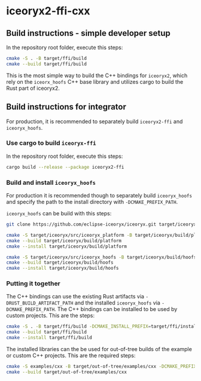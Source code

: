 # iceoryx2-ffi-cxx

## Build instructions - simple developer setup

In the repository root folder, execute this steps:

```bash
cmake -S . -B target/ffi/build
cmake --build target/ffi/build
```

This is the most simple way to build the C++ bindings for `iceoryx2`, which rely
on the `iceorx_hoofs` C++ base library and utilizes cargo to build the Rust part
of iceoryx2.

## Build instructions for integrator

For production, it is recommended to separately build `iceoryx2-ffi` and
`iceoryx_hoofs`.

### Use cargo to build `iceoryx-ffi`

In the repository root folder, execute this steps:

```bash
cargo build --release --package iceoryx2-ffi
```

### Build and install `iceoryx_hoofs`

For production it is recommended though to separately build `iceoryx_hoofs` and
specify the path to the install directory with `-DCMAKE_PREFIX_PATH`.

`iceoryx_hoofs` can be build with this steps:

```bash
git clone https://github.com/eclipse-iceoryx/iceoryx.git target/iceoryx/src

cmake -S target/iceoryx/src/iceoryx_platform -B target/iceoryx/build/platform -DCMAKE_BUILD_TYPE=Release -DCMAKE_INSTALL_PREFIX=target/iceoryx/install
cmake --build target/iceoryx/build/platform
cmake --install target/iceoryx/build/platform

cmake -S target/iceoryx/src/iceoryx_hoofs -B target/iceoryx/build/hoofs -DCMAKE_BUILD_TYPE=Release -DCMAKE_INSTALL_PREFIX=target/iceoryx/install -DCMAKE_PREFIX_PATH="$( pwd )/target/iceoryx/install"
cmake --build target/iceoryx/build/hoofs
cmake --install target/iceoryx/build/hoofs
```

### Putting it together

The C++ bindings can use the existing Rust artifacts via
`-DRUST_BUILD_ARTIFACT_PATH` and the installed `iceoryx_hoofs` via
`-DCMAKE_PREFIX_PATH`. The C++ bindings can be installed to be used by custom
projects. This are the steps:

```bash
cmake -S . -B target/ffi/build -DCMAKE_INSTALL_PREFIX=target/ffi/install -DCMAKE_PREFIX_PATH="$( pwd )/target/iceoryx/install" -DRUST_BUILD_ARTIFACT_PATH="$( pwd )/target/release"
cmake --build target/ffi/build
cmake --install target/ffi/build
```

The installed libraries can the be used for out-of-tree builds of the example or
custom C++ projects. This are the required steps:

```bash
cmake -S examples/cxx -B target/out-of-tree/examples/cxx -DCMAKE_PREFIX_PATH="$( pwd )/target/ffi/install;$( pwd )/target/iceoryx/install"
cmake --build target/out-of-tree/examples/cxx
```
